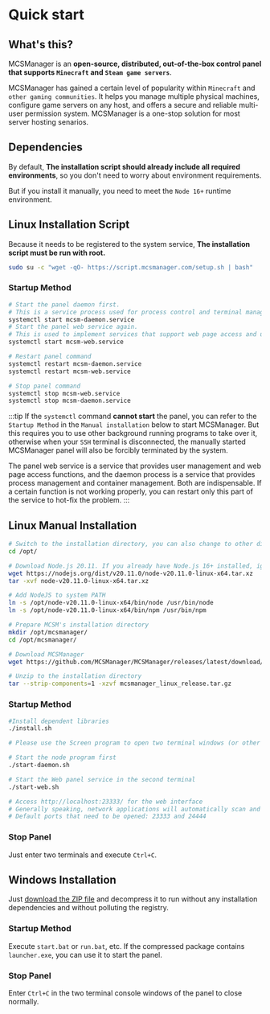 # Quick start

## What's this?

MCSManager is an **open-source, distributed, out-of-the-box control panel that supports `Minecraft` and `Steam game servers`**.

MCSManager has gained a certain level of popularity within `Minecraft` and `other gaming communities`. It helps you manage multiple physical machines, configure game servers on any host, and offers a secure and reliable multi-user permission system. MCSManager is a one-stop solution for most server hosting senarios.

## Dependencies

By default, **The installation script should already include all required environments**, so you don't need to worry about environment requirements.

But if you install it manually, you need to meet the `Node 16+` runtime environment.

## Linux Installation Script

Because it needs to be registered to the system service, **The installation script must be run with root.**

```bash
sudo su -c "wget -qO- https://script.mcsmanager.com/setup.sh | bash"
```

### Startup Method

```bash
# Start the panel daemon first.
# This is a service process used for process control and terminal management.
systemctl start mcsm-daemon.service
# Start the panel web service again.
# This is used to implement services that support web page access and user management.
systemctl start mcsm-web.service

# Restart panel command
systemctl restart mcsm-daemon.service
systemctl restart mcsm-web.service

# Stop panel command
systemctl stop mcsm-web.service
systemctl stop mcsm-daemon.service

```

:::tip
If the `systemctl` command **cannot start** the panel, you can refer to the `Startup Method` in the `Manual installation` below to start MCSManager.
But this requires you to use other background running programs to take over it, otherwise when your `SSH` terminal is disconnected, the manually started MCSManager panel will also be forcibly terminated by the system.

The panel web service is a service that provides user management and web page access functions, and the daemon process is a service that provides process management and container management. Both are indispensable. If a certain function is not working properly, you can restart only this part of the service to hot-fix the problem.
:::

## Linux Manual Installation

```bash
# Switch to the installation directory, you can also change to other directories.
cd /opt/

# Download Node.js 20.11. If you already have Node.js 16+ installed, ignore this step.
wget https://nodejs.org/dist/v20.11.0/node-v20.11.0-linux-x64.tar.xz
tar -xvf node-v20.11.0-linux-x64.tar.xz

# Add NodeJS to system PATH
ln -s /opt/node-v20.11.0-linux-x64/bin/node /usr/bin/node
ln -s /opt/node-v20.11.0-linux-x64/bin/npm /usr/bin/npm

# Prepare MCSM's installation directory
mkdir /opt/mcsmanager/
cd /opt/mcsmanager/

# Download MCSManager
wget https://github.com/MCSManager/MCSManager/releases/latest/download/mcsmanager_linux_release.tar.gz

# Unzip to the installation directory
tar --strip-components=1 -xzvf mcsmanager_linux_release.tar.gz

```

### Startup Method

```bash
#Install dependent libraries
./install.sh

# Please use the Screen program to open two terminal windows (or other takeover programs)

# Start the node program first
./start-daemon.sh

# Start the Web panel service in the second terminal
./start-web.sh

# Access http://localhost:23333/ for the web interface
# Generally speaking, network applications will automatically scan and connect to the local daemon.
# Default ports that need to be opened: 23333 and 24444
```

### Stop Panel

Just enter two terminals and execute `Ctrl+C`.

## Windows Installation

Just [download the ZIP file](https://github.com/MCSManager/MCSManager/releases/latest/download/mcsmanager_windows_release.zip) and decompress it to run without any installation dependencies and without polluting the registry.

### Startup Method

Execute `start.bat` or `run.bat`, etc. If the compressed package contains `launcher.exe`, you can use it to start the panel.

### Stop Panel

Enter `Ctrl+C` in the two terminal console windows of the panel to close normally.

